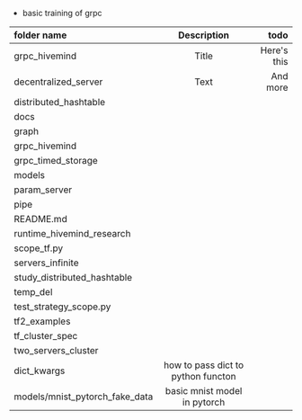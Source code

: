 -   basic training of grpc

| folder name                    |             Description            |        todo |
| :----------------------------- | :--------------------------------: | ----------: |
| grpc_hivemind                  |                Title               | Here's this |
| decentralized_server           |                Text                |    And more |
| distributed_hashtable          |                                    |             |
| docs                           |                                    |             |
| graph                          |                                    |             |
| grpc_hivemind                  |                                    |             |
| grpc_timed_storage             |                                    |             |
| models                         |                                    |             |
| param_server                   |                                    |             |
| pipe                           |                                    |             |
| README.md                      |                                    |             |
| runtime_hivemind_research      |                                    |             |
| scope_tf.py                    |                                    |             |
| servers_infinite               |                                    |             |
| study_distributed_hashtable    |                                    |             |
| temp_del                       |                                    |             |
| test_strategy_scope.py         |                                    |             |
| tf2_examples                   |                                    |             |
| tf_cluster_spec                |                                    |             |
| two_servers_cluster            |                                    |             |
| dict_kwargs                    | how to pass dict to python functon |             |
| models/mnist_pytorch_fake_data | basic mnist model in pytorch                                   |             |
